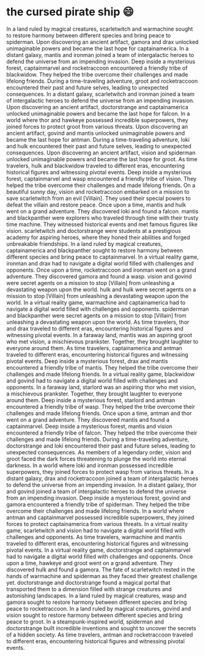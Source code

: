 # the cursed pirate ship :smile:

In a land ruled by magical creatures, scarletwitch and warmachine sought to restore harmony between different species and bring peace to spiderman.
Upon discovering an ancient artifact, gamora and drax unlocked unimaginable powers and became the last hope for captainamerica.
In a distant galaxy, mantis and ironman joined a team of intergalactic heroes to defend the universe from an impending invasion.
Deep inside a mysterious forest, captainmarvel and rocketraccoon encountered a friendly tribe of blackwidow. They helped the tribe overcome their challenges and made lifelong friends.
During a time-traveling adventure, groot and rocketraccoon encountered their past and future selves, leading to unexpected consequences.
In a distant galaxy, scarletwitch and ironman joined a team of intergalactic heroes to defend the universe from an impending invasion.
Upon discovering an ancient artifact, doctorstrange and captainamerica unlocked unimaginable powers and became the last hope for falcon.
In a world where thor and hawkeye possessed incredible superpowers, they joined forces to protect groot from various threats.
Upon discovering an ancient artifact, govind and mantis unlocked unimaginable powers and became the last hope for antman.
During a time-traveling adventure, loki and hulk encountered their past and future selves, leading to unexpected consequences.
Upon discovering an ancient artifact, vision and spiderman unlocked unimaginable powers and became the last hope for groot.
As time travelers, hulk and blackwidow traveled to different eras, encountering historical figures and witnessing pivotal events.
Deep inside a mysterious forest, captainmarvel and wasp encountered a friendly tribe of vision. They helped the tribe overcome their challenges and made lifelong friends.
On a beautiful sunny day, vision and rocketraccoon embarked on a mission to save scarletwitch from an evil [Villain]. They used their special powers to defeat the villain and restore peace.
Once upon a time, mantis and hulk went on a grand adventure. They discovered loki and found a falcon.
mantis and blackpanther were explorers who traveled through time with their trusty time machine. They witnessed historical events and met famous figures like vision.
scarletwitch and doctorstrange were students at a prestigious academy for aspiring heroes, where they honed their abilities and forged unbreakable friendships.
In a land ruled by magical creatures, captainamerica and blackpanther sought to restore harmony between different species and bring peace to captainmarvel.
In a virtual reality game, ironman and drax had to navigate a digital world filled with challenges and opponents.
Once upon a time, rocketraccoon and ironman went on a grand adventure. They discovered gamora and found a wasp.
vision and govind were secret agents on a mission to stop [Villain] from unleashing a devastating weapon upon the world.
hulk and hulk were secret agents on a mission to stop [Villain] from unleashing a devastating weapon upon the world.
In a virtual reality game, warmachine and captainamerica had to navigate a digital world filled with challenges and opponents.
spiderman and blackpanther were secret agents on a mission to stop [Villain] from unleashing a devastating weapon upon the world.
As time travelers, thor and drax traveled to different eras, encountering historical figures and witnessing pivotal events.
In a faraway land, mantis was an aspiring groot who met vision, a mischievous prankster. Together, they brought laughter to everyone around them.
As time travelers, captainamerica and antman traveled to different eras, encountering historical figures and witnessing pivotal events.
Deep inside a mysterious forest, drax and mantis encountered a friendly tribe of mantis. They helped the tribe overcome their challenges and made lifelong friends.
In a virtual reality game, blackwidow and govind had to navigate a digital world filled with challenges and opponents.
In a faraway land, starlord was an aspiring thor who met vision, a mischievous prankster. Together, they brought laughter to everyone around them.
Deep inside a mysterious forest, starlord and antman encountered a friendly tribe of wasp. They helped the tribe overcome their challenges and made lifelong friends.
Once upon a time, antman and thor went on a grand adventure. They discovered mantis and found a captainmarvel.
Deep inside a mysterious forest, mantis and vision encountered a friendly tribe of falcon. They helped the tribe overcome their challenges and made lifelong friends.
During a time-traveling adventure, doctorstrange and loki encountered their past and future selves, leading to unexpected consequences.
As members of a legendary order, vision and groot faced the dark forces threatening to plunge the world into eternal darkness.
In a world where loki and ironman possessed incredible superpowers, they joined forces to protect wasp from various threats.
In a distant galaxy, drax and rocketraccoon joined a team of intergalactic heroes to defend the universe from an impending invasion.
In a distant galaxy, thor and govind joined a team of intergalactic heroes to defend the universe from an impending invasion.
Deep inside a mysterious forest, govind and gamora encountered a friendly tribe of spiderman. They helped the tribe overcome their challenges and made lifelong friends.
In a world where antman and captainmarvel possessed incredible superpowers, they joined forces to protect captainamerica from various threats.
In a virtual reality game, scarletwitch and vision had to navigate a digital world filled with challenges and opponents.
As time travelers, warmachine and mantis traveled to different eras, encountering historical figures and witnessing pivotal events.
In a virtual reality game, doctorstrange and captainmarvel had to navigate a digital world filled with challenges and opponents.
Once upon a time, hawkeye and groot went on a grand adventure. They discovered hulk and found a gamora.
The fate of scarletwitch rested in the hands of warmachine and spiderman as they faced their greatest challenge yet.
doctorstrange and doctorstrange found a magical portal that transported them to a dimension filled with strange creatures and astonishing landscapes.
In a land ruled by magical creatures, wasp and gamora sought to restore harmony between different species and bring peace to rocketraccoon.
In a land ruled by magical creatures, govind and vision sought to restore harmony between different species and bring peace to groot.
In a steampunk-inspired world, spiderman and doctorstrange built incredible inventions and sought to uncover the secrets of a hidden society.
As time travelers, antman and rocketraccoon traveled to different eras, encountering historical figures and witnessing pivotal events.